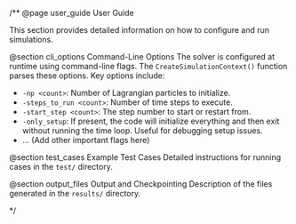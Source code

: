 /**
@page user_guide User Guide

This section provides detailed information on how to configure and run simulations.

@section cli_options Command-Line Options
The solver is configured at runtime using command-line flags. The `CreateSimulationContext()` function parses these options. Key options include:
- `-np <count>`: Number of Lagrangian particles to initialize.
- `-steps_to_run <count>`: Number of time steps to execute.
- `-start_step <count>`: The step number to start or restart from.
- `-only_setup`: If present, the code will initialize everything and then exit without running the time loop. Useful for debugging setup issues.
- ... (Add other important flags here)

@section test_cases Example Test Cases
Detailed instructions for running cases in the `test/` directory.

@section output_files Output and Checkpointing
Description of the files generated in the `results/` directory.

*/
